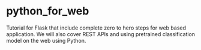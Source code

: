 # python_for_web
Tutorial for Flask that include complete zero to hero steps for web based application. We will also cover REST APIs and using pretrained classification model on the web using Python.
